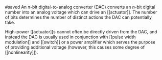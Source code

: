 #saved
An $n$-bit digital-to-analog converter (DAC) converts an $n$-bit digital number into an analog voltage which can drive an [[actuator]]. The number of bits determines the number of distinct actions the DAC can potentially take.

High-power [[actuator]]s cannot often be directly driven from the DAC, and instead the DAC is usually used in conjunction with [[pulse width modulation]] and [[switch]] or a power amplifier which serves the purpose of providing additional voltage (however, this causes some degree of [[nonlinearity]]).